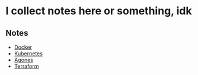 # I collect notes here or something, idk

## Notes

* [Docker](/docker)
* [Kubernetes](/kube)
* [Agones](/agones)
* [Terraform](/terraform)
